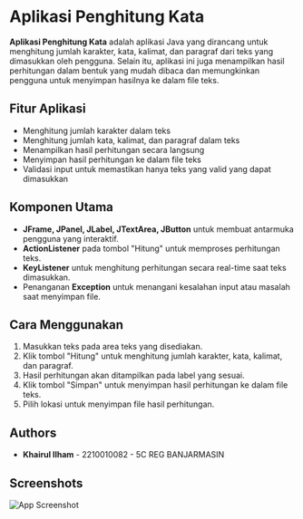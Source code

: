 # Aplikasi Penghitung Kata

**Aplikasi Penghitung Kata** adalah aplikasi Java yang dirancang untuk menghitung jumlah karakter, kata, kalimat, dan paragraf dari teks yang dimasukkan oleh pengguna. Selain itu, aplikasi ini juga menampilkan hasil perhitungan dalam bentuk yang mudah dibaca dan memungkinkan pengguna untuk menyimpan hasilnya ke dalam file teks.

## Fitur Aplikasi

- Menghitung jumlah karakter dalam teks
- Menghitung jumlah kata, kalimat, dan paragraf dalam teks
- Menampilkan hasil perhitungan secara langsung
- Menyimpan hasil perhitungan ke dalam file teks
- Validasi input untuk memastikan hanya teks yang valid yang dapat dimasukkan

## Komponen Utama

- **JFrame, JPanel, JLabel, JTextArea, JButton** untuk membuat antarmuka pengguna yang interaktif.
- **ActionListener** pada tombol "Hitung" untuk memproses perhitungan teks.
- **KeyListener** untuk menghitung perhitungan secara real-time saat teks dimasukkan.
- Penanganan **Exception** untuk menangani kesalahan input atau masalah saat menyimpan file.

## Cara Menggunakan

1. Masukkan teks pada area teks yang disediakan.
2. Klik tombol "Hitung" untuk menghitung jumlah karakter, kata, kalimat, dan paragraf.
3. Hasil perhitungan akan ditampilkan pada label yang sesuai.
4. Klik tombol "Simpan" untuk menyimpan hasil perhitungan ke dalam file teks.
5. Pilih lokasi untuk menyimpan file hasil perhitungan.

## Authors

- **Khairul Ilham** - 2210010082 - 5C REG BANJARMASIN

## Screenshots

![App Screenshot](URL_Screenshot)
